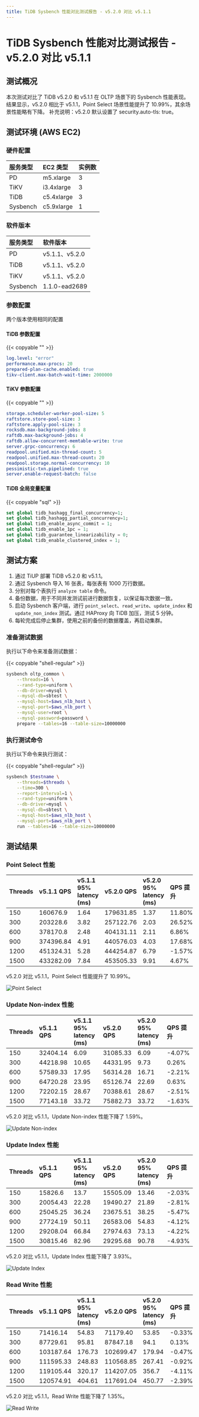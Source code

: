 ```yaml
---
title: TiDB Sysbench 性能对比测试报告 - v5.2.0 对比 v5.1.1
---
```


# TiDB Sysbench 性能对比测试报告 - v5.2.0 对比 v5.1.1

## 测试概况

本次测试对比了 TiDB v5.2.0 和 v5.1.1 在 OLTP 场景下的 Sysbench 性能表现。结果显示，v5.2.0 相比于 v5.1.1，Point Select 场景性能提升了 10.99%，其余场景性能略有下降。
补充说明：v5.2.0 默认设置了 security.auto-tls: true。

## 测试环境 (AWS EC2)

### 硬件配置

| 服务类型   | EC2 类型   |    实例数  |
|:----------|:----------|:----------|
| PD        | m5.xlarge |     3     |
| TiKV      | i3.4xlarge|     3     |
| TiDB      | c5.4xlarge|     3     |
| Sysbench  | c5.9xlarge|     1     |

### 软件版本

| 服务类型   | 软件版本   |
|:----------|:-----------|
| PD        | v5.1.1、v5.2.0   |
| TiDB      | v5.1.1、v5.2.0   |
| TiKV      | v5.1.1、v5.2.0   |
| Sysbench  | 1.1.0-ead2689   |

### 参数配置

两个版本使用相同的配置

#### TiDB 参数配置

{{< copyable "" >}}

```yaml
log.level: "error"
performance.max-procs: 20
prepared-plan-cache.enabled: true
tikv-client.max-batch-wait-time: 2000000
```

#### TiKV 参数配置

{{< copyable "" >}}

```yaml
storage.scheduler-worker-pool-size: 5
raftstore.store-pool-size: 3
raftstore.apply-pool-size: 3
rocksdb.max-background-jobs: 8
raftdb.max-background-jobs: 4
raftdb.allow-concurrent-memtable-write: true
server.grpc-concurrency: 6
readpool.unified.min-thread-count: 5
readpool.unified.max-thread-count: 20
readpool.storage.normal-concurrency: 10
pessimistic-txn.pipelined: true
server.enable-request-batch: false
```

#### TiDB 全局变量配置

{{< copyable "sql" >}}

```sql
set global tidb_hashagg_final_concurrency=1;
set global tidb_hashagg_partial_concurrency=1;
set global tidb_enable_async_commit = 1;
set global tidb_enable_1pc = 1;
set global tidb_guarantee_linearizability = 0;
set global tidb_enable_clustered_index = 1; 

```

## 测试方案

1. 通过 TiUP 部署 TiDB v5.2.0 和 v5.1.1。
2. 通过 Sysbench 导入 16 张表，每张表有 1000 万行数据。
3. 分别对每个表执行 `analyze table` 命令。
4. 备份数据，用于不同并发测试前进行数据恢复，以保证每次数据一致。
5. 启动 Sysbench 客户端，进行 `point_select`、`read_write`、`update_index` 和 `update_non_index` 测试。通过 HAProxy 向 TiDB 加压，测试 5 分钟。
6. 每轮完成后停止集群，使用之前的备份的数据覆盖，再启动集群。

### 准备测试数据

执行以下命令来准备测试数据：

{{< copyable "shell-regular" >}}

```bash
sysbench oltp_common \
    --threads=16 \
    --rand-type=uniform \
    --db-driver=mysql \
    --mysql-db=sbtest \
    --mysql-host=$aws_nlb_host \
    --mysql-port=$aws_nlb_port \
    --mysql-user=root \
    --mysql-password=password \
    prepare --tables=16 --table-size=10000000
```

### 执行测试命令

执行以下命令来执行测试：

{{< copyable "shell-regular" >}}

```bash
sysbench $testname \
    --threads=$threads \
    --time=300 \
    --report-interval=1 \
    --rand-type=uniform \
    --db-driver=mysql \
    --mysql-db=sbtest \
    --mysql-host=$aws_nlb_host \
    --mysql-port=$aws_nlb_port \
    run --tables=16 --table-size=10000000
```

## 测试结果

### Point Select 性能

| Threads   | v5.1.1 QPS   | v5.1.1 95% latency (ms)   | v5.2.0 QPS   | v5.2.0 95% latency (ms)   | QPS 提升   |
|:----------|:----------|:----------|:----------|:----------|:----------|
|150|160676.9|1.64|179631.85|1.37|11.80%|
|300|203228.6|3.82|257122.76|2.03|26.52%|
|600|378170.8|2.48|404131.11|2.11|6.86%|
|900|374396.84|4.91|440576.03|4.03|17.68%|
|1200|451324.31|5.28|444254.87|6.79|-1.57%|
|1500|433282.09|7.84|453505.33|9.91|4.67%|

v5.2.0 对比 v5.1.1，Point Select 性能提升了 10.99%。

![Point Select](/media/sysbench_v520vsv511_point_select.png)

### Update Non-index 性能

| Threads   | v5.1.1 QPS   | v5.1.1 95% latency (ms)   | v5.2.0 QPS   | v5.2.0 95% latency (ms)   | QPS 提升   |
|:----------|:----------|:----------|:----------|:----------|:----------|
|150|32404.14|6.09|31085.33|6.09|-4.07%|
|300|44218.98|10.65|44331.95|9.73|0.26%|
|600|57589.33|17.95|56314.28|16.71|-2.21%|
|900|64720.28|23.95|65126.74|22.69|0.63%|
|1200|72202.15|28.67|70388.61|28.67|-2.51%|
|1500|77143.18|33.72|75882.73|33.72|-1.63%|

v5.2.0 对比 v5.1.1，Update Non-index 性能下降了 1.59%。

![Update Non-index](/media/sysbench_v520vsv511_update_non_index.png)

### Update Index 性能

| Threads   | v5.1.1 QPS   | v5.1.1 95% latency (ms)   | v5.2.0 QPS   | v5.2.0 95% latency (ms)   | QPS 提升   |
|:----------|:----------|:----------|:----------|:----------|:----------|
|150|15826.6|13.7|15505.09|13.46|-2.03%|
|300|20054.43|22.28|19490.27|21.89|-2.81%|
|600|25045.25|36.24|23675.51|38.25|-5.47%|
|900|27724.19|50.11|26583.06|54.83|-4.12%|
|1200|29208.04|66.84|27974.63|73.13|-4.22%|
|1500|30815.46|82.96|29295.68|90.78|-4.93%|

v5.2.0 对比 v5.1.1，Update Index 性能下降了 3.93%。

![Update Index](/media/sysbench_v520vsv511_update_index.png)

### Read Write 性能

| Threads   | v5.1.1 QPS   | v5.1.1 95% latency (ms)   | v5.2.0 QPS   | v5.2.0 95% latency (ms)   | QPS 提升   |
|:----------|:----------|:----------|:----------|:----------|:----------|
|150|71416.14|54.83|71179.40|53.85|-0.33%|
|300|87729.61|95.81|87847.18|94.1|0.13%|
|600|103187.64|176.73|102699.47|179.94|-0.47%|
|900|111595.33|248.83|110568.85|267.41|-0.92%|
|1200|119105.44|320.17|114207.05|356.7|-4.11%|
|1500|120574.91|404.61|117691.04|450.77|-2.39%|

v5.2.0 对比 v5.1.1，Read Write 性能下降了 1.35%。

![Read Write](/media/sysbench_v520vsv511_read_write.png)
